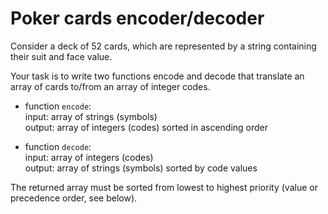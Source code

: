 # Poker cards encoder/decoder

Consider a deck of 52 cards, which are represented by a string containing their suit and face value.

Your task is to write two functions encode and decode that translate an array of cards to/from an array of integer codes.

- function `encode`:  
    input: array of strings (symbols)  
    output: array of integers (codes) sorted in ascending order

- function `decode`:  
    input: array of integers (codes)   
    output: array of strings (symbols) sorted by code values 

The returned array must be sorted from lowest to highest priority (value or precedence order, see below).